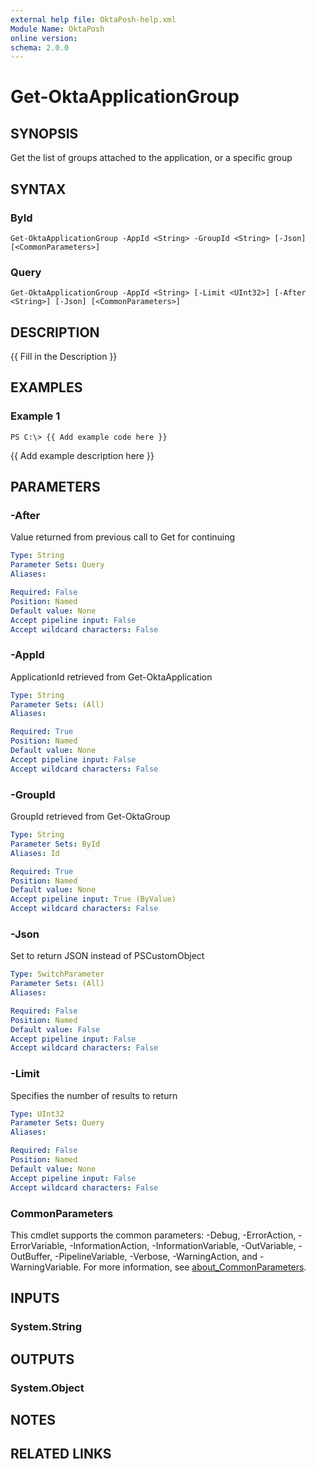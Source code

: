 ```yaml
---
external help file: OktaPosh-help.xml
Module Name: OktaPosh
online version:
schema: 2.0.0
---
```


# Get-OktaApplicationGroup

## SYNOPSIS
Get the list of groups attached to the application, or a specific group

## SYNTAX

### ById
```
Get-OktaApplicationGroup -AppId <String> -GroupId <String> [-Json] [<CommonParameters>]
```

### Query
```
Get-OktaApplicationGroup -AppId <String> [-Limit <UInt32>] [-After <String>] [-Json] [<CommonParameters>]
```

## DESCRIPTION
{{ Fill in the Description }}

## EXAMPLES

### Example 1
```
PS C:\> {{ Add example code here }}
```

{{ Add example description here }}

## PARAMETERS

### -After
Value returned from previous call to Get for continuing

```yaml
Type: String
Parameter Sets: Query
Aliases:

Required: False
Position: Named
Default value: None
Accept pipeline input: False
Accept wildcard characters: False
```

### -AppId
ApplicationId retrieved from Get-OktaApplication

```yaml
Type: String
Parameter Sets: (All)
Aliases:

Required: True
Position: Named
Default value: None
Accept pipeline input: False
Accept wildcard characters: False
```

### -GroupId
GroupId retrieved from Get-OktaGroup

```yaml
Type: String
Parameter Sets: ById
Aliases: Id

Required: True
Position: Named
Default value: None
Accept pipeline input: True (ByValue)
Accept wildcard characters: False
```

### -Json
Set to return JSON instead of PSCustomObject

```yaml
Type: SwitchParameter
Parameter Sets: (All)
Aliases:

Required: False
Position: Named
Default value: False
Accept pipeline input: False
Accept wildcard characters: False
```

### -Limit
Specifies the number of results to return

```yaml
Type: UInt32
Parameter Sets: Query
Aliases:

Required: False
Position: Named
Default value: None
Accept pipeline input: False
Accept wildcard characters: False
```

### CommonParameters
This cmdlet supports the common parameters: -Debug, -ErrorAction, -ErrorVariable, -InformationAction, -InformationVariable, -OutVariable, -OutBuffer, -PipelineVariable, -Verbose, -WarningAction, and -WarningVariable. For more information, see [about_CommonParameters](http://go.microsoft.com/fwlink/?LinkID=113216).

## INPUTS

### System.String
## OUTPUTS

### System.Object
## NOTES

## RELATED LINKS
